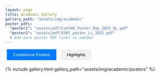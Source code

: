 ```yaml
---
layout: page
title: Academic Gallery
gallery_path: "assets/img/academic"
poster_pdfs:
  "poster1": "assets/pdf/CanCH4_Poster_May_2025_EL.pdf"
  "poster2": "assets/pdf/ESRI_poster_Li_2022.pdf"
  # Add more poster PDF links as needed
---
```


<style>
.tab-buttons {
  margin-bottom: 20px;
  text-align: left;
}

.tab-button {
  padding: 10px 20px;
  margin: 0 5px;
  border: none;
  background-color: #f0f0f0;
  cursor: pointer;
}

.tab-button.active {
  background-color: #007bff;
  color: white;
}

.tab-content {
  display: none;
}

.grid {
  display: grid;
  grid-template-columns: repeat(auto-fit, minmax(300px, 1fr));
  gap: 20px;
  padding: 20px;
}

.grid-item {
  width: 100%;
  height: auto;
  object-fit: contain; /* Preserves aspect ratio */
}

.tab-content.active {
  display: block;
}
</style>

<div class="tab-buttons">
  <button class="tab-button active" onclick="showTab('posters')">Conference Posters</button>
  <button class="tab-button" onclick="showTab('highlights')">Highlights</button>
</div>

<div id="posters" class="tab-content active">
{% include gallery.html gallery_path="assets/img/academic/posters" %}
</div>

<div id="highlights" class="tab-content">
{% include gallery.html gallery_path="assets/img/academic/highlights" %}
</div>

<script>
function showTab(tabId) {
  document.querySelectorAll('.tab-content').forEach(content => {
    content.style.display = 'none';
  });
  
  document.querySelectorAll('.tab-button').forEach(button => {
    button.classList.remove('active');
  });
  
  document.getElementById(tabId).style.display = 'block';
  document.querySelector(`button[onclick="showTab('${tabId}')"]`).classList.add('active');
}
</script>


